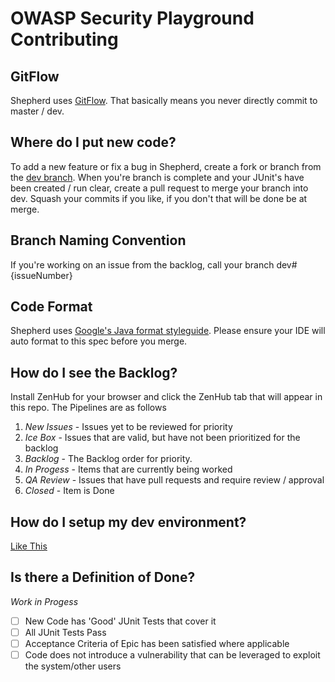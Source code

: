 
# OWASP Security Playground Contributing

## GitFlow
Shepherd uses [GitFlow](https://datasift.github.io/gitflow/IntroducingGitFlow.html). That basically means you never directly commit to master / dev.

## Where do I put new code?
To add a new feature or fix a bug in Shepherd, create a fork or branch from the [dev branch](https://github.com/OWASP/SecurityShepherd/tree/dev). When you're branch is complete and your JUnit's have been created / run clear, create a pull request to merge your branch into dev. Squash your commits if you like, if you don't that will be done be at merge.

## Branch Naming Convention
If you're working on an issue from the backlog, call your branch dev#{issueNumber}

## Code Format
Shepherd uses [Google's Java format styleguide](https://github.com/google/styleguide/blob/gh-pages/eclipse-java-google-style.xml). Please ensure your IDE will auto format to this spec before you merge.

## How do I see the Backlog?
Install ZenHub for your browser and click the ZenHub tab that will appear in this repo. The Pipelines are as follows
1. *New Issues* - Issues yet to be reviewed for priority
2. *Ice Box* - Issues that are valid, but have not been prioritized for the backlog
3. *Backlog* - The Backlog order for priority.
4. *In Progess* - Items that are currently being worked
5. *QA Review* - Issues that have pull requests and require review / approval
6. *Closed* - Item is Done

## How do I setup my dev environment?
[Like This](https://github.com/OWASP/SecurityShepherd/wiki/Create-a-Security-Shepherd-Dev-Environment)

## Is there a Definition of Done?
*Work in Progess*  
- [ ] New Code has 'Good' JUnit Tests that cover it
- [ ] All JUnit Tests Pass
- [ ] Acceptance Criteria of Epic has been satisfied where applicable
- [ ] Code does not introduce a vulnerability that can be leveraged to exploit the system/other users
